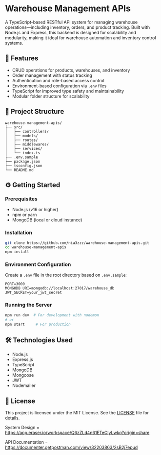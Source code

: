 # Warehouse Management APIs

A TypeScript-based RESTful API system for managing warehouse operations—including inventory, orders, and product tracking. Built with Node.js and Express, this backend is designed for scalability and modularity, making it ideal for warehouse automation and inventory control systems.

## 🚀 Features

- CRUD operations for products, warehouses, and inventory
- Order management with status tracking
- Authentication and role-based access control
- Environment-based configuration via `.env` files
- TypeScript for improved type safety and maintainability
- Modular folder structure for scalability

## 📁 Project Structure

```
warehouse-management-apis/
├── src/
│   ├── controllers/
│   ├── models/
│   ├── routes/
│   ├── middlewares/
│   ├── services/
│   └── index.ts
├── .env.sample
├── package.json
├── tsconfig.json
└── README.md
```

## ⚙️ Getting Started

### Prerequisites

- Node.js (v16 or higher)
- npm or yarn
- MongoDB (local or cloud instance)

### Installation

```bash
git clone https://github.com/nia3zzz/warehouse-management-apis.git
cd warehouse-management-apis
npm install
```

### Environment Configuration

Create a `.env` file in the root directory based on `.env.sample`:

```env
PORT=3000
MONGODB_URI=mongodb://localhost:27017/warehouse_db
JWT_SECRET=your_jwt_secret
```

### Running the Server

```bash
npm run dev  # For development with nodemon
# or
npm start     # For production
```

## 🛠️ Technologies Used

- Node.js
- Express.js
- TypeScript
- MongoDB
- Mongoose
- JWT
- Nodemailer

## 📄 License

This project is licensed under the MIT License. See the [LICENSE](LICENSE) file for details.

System Design = https://app.eraser.io/workspace/Q6zZLd4n61ETeCIyLwkq?origin=share

API Documentation = https://documenter.getpostman.com/view/32203863/2sB2j7epud